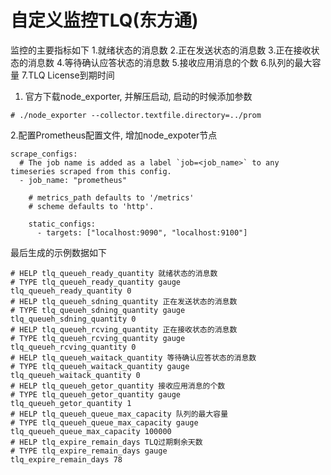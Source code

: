 # 自定义监控TLQ(东方通)

监控的主要指标如下
1.就绪状态的消息数
2.正在发送状态的消息数
3.正在接收状态的消息数
4.等待确认应答状态的消息数
5.接收应用消息的个数
6.队列的最大容量
7.TLQ License到期时间

1. 官方下载node_exporter, 并解压启动, 启动的时候添加参数

```
# ./node_exporter --collector.textfile.directory=../prom
```

2.配置Prometheus配置文件, 增加node_expoter节点

```
scrape_configs:
  # The job name is added as a label `job=<job_name>` to any timeseries scraped from this config.
  - job_name: "prometheus"
 
    # metrics_path defaults to '/metrics'
    # scheme defaults to 'http'.
 
    static_configs:
      - targets: ["localhost:9090", "localhost:9100"]
```

最后生成的示例数据如下
```
# HELP tlq_queueh_ready_quantity 就绪状态的消息数
# TYPE tlq_queueh_ready_quantity gauge
tlq_queueh_ready_quantity 0
# HELP tlq_queueh_sdning_quantity 正在发送状态的消息数
# TYPE tlq_queueh_sdning_quantity gauge
tlq_queueh_sdning_quantity 0
# HELP tlq_queueh_rcving_quantity 正在接收状态的消息数
# TYPE tlq_queueh_rcving_quantity gauge
tlq_queueh_rcving_quantity 0
# HELP tlq_queueh_waitack_quantity 等待确认应答状态的消息数
# TYPE tlq_queueh_waitack_quantity gauge
tlq_queueh_waitack_quantity 0
# HELP tlq_queueh_getor_quantity 接收应用消息的个数
# TYPE tlq_queueh_getor_quantity gauge
tlq_queueh_getor_quantity 1
# HELP tlq_queueh_queue_max_capacity 队列的最大容量
# TYPE tlq_queueh_queue_max_capacity gauge
tlq_queueh_queue_max_capacity 100000
# HELP tlq_expire_remain_days TLQ过期剩余天数
# TYPE tlq_expire_remain_days gauge
tlq_expire_remain_days 78
```
